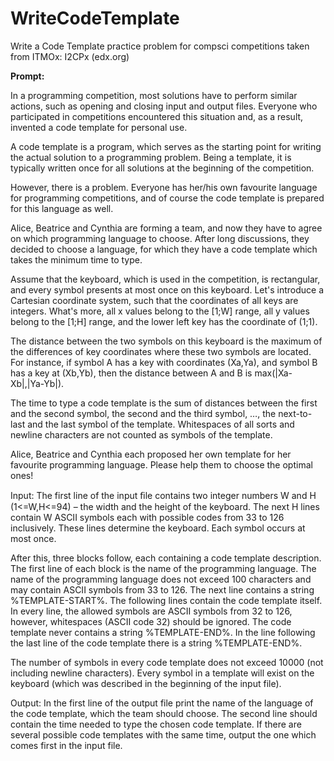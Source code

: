 # WriteCodeTemplate
Write a Code Template practice problem for compsci competitions taken from ITMOx: I2CPx (edx.org)

**Prompt:**

In a programming competition, most solutions have to perform similar actions, such as opening and closing input and output files. Everyone who participated in competitions encountered this situation and, as a result, invented a code template for personal use.

A code template is a program, which serves as the starting point for writing the actual solution to a programming problem. Being a template, it is typically written once for all solutions at the beginning of the competition.

However, there is a problem. Everyone has her/his own favourite language for programming competitions, and of course the code template is prepared for this language as well.

Alice, Beatrice and Cynthia are forming a team, and now they have to agree on which programming language to choose. After long discussions, they decided to choose a language, for which they have a code template which takes the minimum time to type.

Assume that the keyboard, which is used in the competition, is rectangular, and every symbol presents at most once on this keyboard. Let's introduce a Cartesian coordinate system, such that the coordinates of all keys are integers. What's more, all x values belong to the [1;W] range, all y values belong to the [1;H] range, and the lower left key has the coordinate of (1;1).

The distance between the two symbols on this keyboard is the maximum of the differences of key coordinates where these two symbols are located. For instance, if symbol A has a key with coordinates (Xa,Ya), and symbol B has a key at (Xb,Yb), then the distance between A and B is max(|Xa-Xb|,|Ya-Yb|).

The time to type a code template is the sum of distances between the first and the second symbol, the second and the third symbol, …, the next-to-last and the last symbol of the template. Whitespaces of all sorts and newline characters are not counted as symbols of the template.

Alice, Beatrice and Cynthia each proposed her own template for her favourite programming language. Please help them to choose the optimal ones!

Input:
The first line of the input ﬁle contains two integer numbers W and H (1<=W,H<=94) – the width and the height of the keyboard. The next H lines contain W ASCII symbols each with possible codes from 33 to 126 inclusively. These lines determine the keyboard. Each symbol occurs at most once.

After this, three blocks follow, each containing a code template description. The first line of each block is the name of the programming language. The name of the programming language does not exceed 100 characters and may contain ASCII symbols from 33 to 126. The next line contains a string %TEMPLATE-START%. The following lines contain the code template itself. In every line, the allowed symbols are ASCII symbols from 32 to 126, however, whitespaces (ASCII code 32) should be ignored. The code template never contains a string %TEMPLATE-END%. In the line following the last line of the code template there is a string %TEMPLATE-END%.

The number of symbols in every code template does not exceed 10000 (not including newline characters). Every symbol in a template will exist on the keyboard (which was described in the beginning of the input file).

Output:
In the first line of the output file print the name of the language of the code template, which the team should choose. The second line should contain the time needed to type the chosen code template. If there are several possible code templates with the same time, output the one which comes first in the input file.
